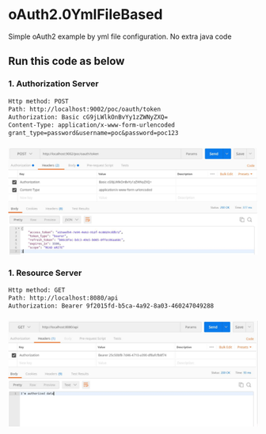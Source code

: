 # oAuth2.0YmlFileBased
Simple oAuth2 example by yml file configuration. No extra java code

## Run this code as below
### 1. Authorization Server
```
Http method: POST
Path: http://localhost:9002/poc/oauth/token
Authorization: Basic cG9jLWlkOnBvYy1zZWNyZXQ= 
Content-Type: application/x-www-form-urlencoded 
grant_type=password&username=poc&password=poc123 
```
### ![Postman](https://github.com/sarthya/oAuth2.0YmlFileBased/blob/master/AuthorizationServerPostmanSS.JPG)


### 1. Resource Server
```
Http method: GET 
Path: http://localhost:8080/api
Authorization: Bearer 9f2015fd-b5ca-4a92-8a03-460247049288
```
### ![Postman](https://github.com/sarthya/oAuth2.0YmlFileBased/blob/master/ResourceServerPostmanSS.JPG)
